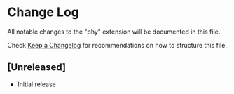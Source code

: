 # Change Log

All notable changes to the "phy" extension will be documented in this file.

Check [Keep a Changelog](http://keepachangelog.com/) for recommendations on how to structure this file.

## [Unreleased]

- Initial release